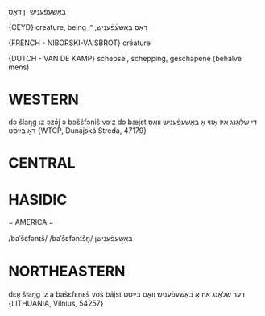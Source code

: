 באַשעפֿעניש
־ן
דאָס

{CEYD}
creature, being דאָס באַשע֜פֿעניש, ־ן

{FRENCH - NIBORSKI-VAISBROT}
créature

{DUTCH - VAN DE KAMP}
schepsel, schepping, geschapene (behalve mens)

WESTERN
========

də šlaŋg ɩz əzɔ́j ə bəšɛ́fəniš vɔˑz dɔ bæjst די שלאַנג איז אַזוי אַ באַשעפֿעניש וואָס דאָ בײַסט {WTCP, Dunajská Streda, 47179}

CENTRAL
========

HASIDIC
=======
= AMERICA = 

/baˈšɛfənɪš/
/baˈšɛfənɪšn̩/ באַשעפֿענישן

NORTHEASTERN
==============

dɛʀ̥ šɫaŋg iz a bas̀ɛfɛnɛs̀ vos̀ bájst דער שלאַנג איז אַ באַשעפֿעניש וואָס בײַסט {LITHUANIA, Vilnius, 54257}